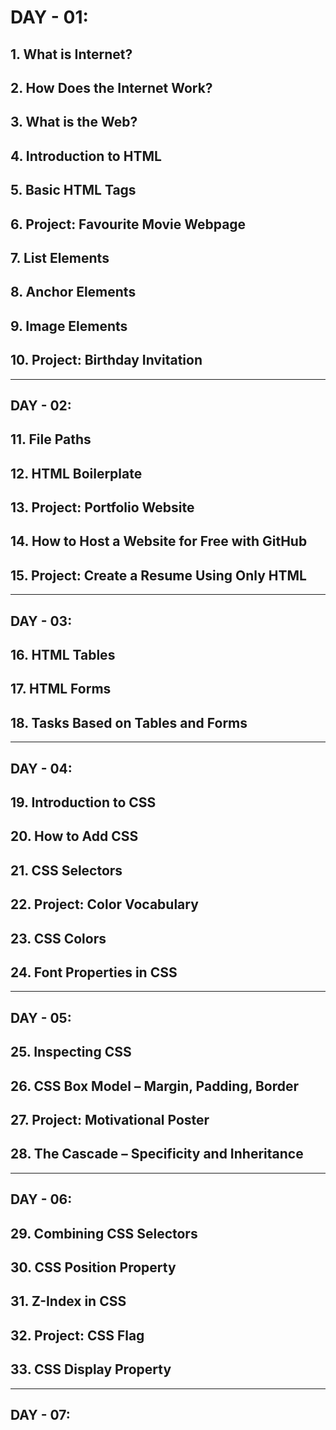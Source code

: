 # DAY - 01:

## 1. What is Internet?

## 2. How Does the Internet Work?

## 3. What is the Web?

## 4. Introduction to HTML

## 5. Basic HTML Tags

## 6. Project: Favourite Movie Webpage

## 7. List Elements

## 8. Anchor Elements

## 9. Image Elements

## 10. Project: Birthday Invitation

---------------------------------------------------------------------------------------------------------------------------------------------------------------------------------------------------------------------

## DAY - 02:

## 11. File Paths

## 12. HTML Boilerplate

## 13. Project: Portfolio Website

## 14. How to Host a Website for Free with GitHub

## 15. Project: Create a Resume Using Only HTML

---------------------------------------------------------------------------------------------------------------------------------------------------------------------------------------------------------------------

## DAY - 03:

## 16. HTML Tables

## 17. HTML Forms

## 18. Tasks Based on Tables and Forms

---------------------------------------------------------------------------------------------------------------------------------------------------------------------------------------------------------------------

## DAY - 04:

## 19. Introduction to CSS

## 20. How to Add CSS

## 21. CSS Selectors

## 22. Project: Color Vocabulary

## 23. CSS Colors

## 24. Font Properties in CSS

---------------------------------------------------------------------------------------------------------------------------------------------------------------------------------------------------------------------

## DAY - 05:

## 25. Inspecting CSS

## 26. CSS Box Model – Margin, Padding, Border

## 27. Project: Motivational Poster

## 28. The Cascade – Specificity and Inheritance

---------------------------------------------------------------------------------------------------------------------------------------------------------------------------------------------------------------------

## DAY - 06:

## 29. Combining CSS Selectors

## 30. CSS Position Property

## 31. Z-Index in CSS

## 32. Project: CSS Flag

## 33. CSS Display Property

---------------------------------------------------------------------------------------------------------------------------------------------------------------------------------------------------------------------

## DAY - 07:

